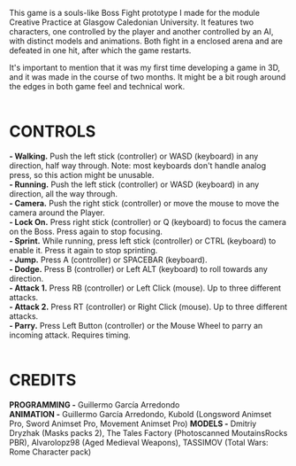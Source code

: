 This game is a souls-like Boss Fight prototype I made for the module Creative Practice at Glasgow Caledonian University. It features two characters, one controlled by the player and another controlled by an AI, with distinct models and animations. Both fight in a enclosed arena and are defeated in one hit, after which the game restarts.

It's important to mention that it was my first time developing a game in 3D, and it was made in the course of two months. It might be a bit rough around the edges in both game feel and technical work.
<br/>
<br/>
# **CONTROLS**
**- Walking.** Push the left stick (controller) or WASD (keyboard) in any direction, half way through. Note: most keyboards don't handle analog press, so this action might be unusable. <br/>
**- Running.** Push the left stick (controller) or WASD (keyboard) in any direction, all the way through. <br/>
**- Camera.** Push the right stick (controller) or move the mouse to move the camera around the Player. <br/>
**- Lock On.** Press right stick (controller) or Q (keyboard) to focus the camera on the Boss. Press again to stop focusing. <br/>
**- Sprint.** While running, press left stick (controller) or CTRL (keyboard) to enable it. Press it again to stop sprinting. <br/>
**- Jump.** Press A (controller) or SPACEBAR (keyboard). <br/>
**- Dodge.** Press B (controller) or Left ALT (keyboard) to roll towards any direction. <br/>
**- Attack 1.** Press RB (controller) or Left Click (mouse). Up to three different attacks. <br/>
**- Attack 2.** Press RT (controller) or Right Click (mouse). Up to three different attacks. <br/>
**- Parry.** Press Left Button (controller) or the Mouse Wheel to parry an incoming attack. Requires timing.
<br/>
<br/>
# **CREDITS**
**PROGRAMMING -** Guillermo García Arredondo <br/>
**ANIMATION -** Guillermo García Arredondo, Kubold (Longsword Animset Pro, Sword Animset Pro, Movement Animset Pro)
**MODELS -** Dmitriy Dryzhak (Masks packs 2), The Tales Factory (Photoscanned MoutainsRocks PBR), Alvarolopz98 (Aged Medieval Weapons), TASSIMOV (Total Wars: Rome Character pack)
